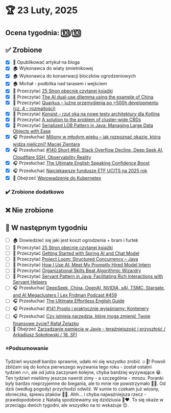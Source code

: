 # 🏆 23 Luty, 2025

## Ocena tygodnia: 🔟/🔟

## ✅ Zrobione
- [x] 📝 Opublikować artykuł na bloga
- [x] 🏠 Wykonawca do wiaty śmietnikowej
- [x] 🏠 Wykonawca do konserwacji bloczków ogrodzeniowych
- [x] 🏠 Michał - podbitka nad tarasem i wejściem
- [x] 📗 Przeczytać [25 Stron obecnie czytanej książki](https://github.com/BartoszDabek/bdabek.pl/blob/master/miscellaneous/books.md)
- [x] 📗 Przeczytać [The AI dual-use dilemma using the example of China](https://blog.allegro.tech/2025/02/the-ai-dual-use-dilemma-using-the-example-of-china.html)
- [x] 📗 Przeczytać [Quarkus – luźne przemyślenia po >500h developmentu (cz. 4 – rozmaitości)](https://blog.jgardo.dev/2025/01/31/quarkus-luzne-przemyslenia-po-500h-developmentu-cz-4-rozmaitosci/)
- [x] 📗 Przeczytać [Konsist – rzut oka na nowe testy architektury dla Kotlina](https://pkubowicz.pl/konsist-rzut-oka-na-nowe-testy-architektury-dla-kotlina/)
- [x] 📗 Przeczytać [A solution to the problem of cluster-wide CRDs](https://foojay.io/today/a-solution-to-the-problem-of-cluster-wide-crds/)
- [x] 📗 Przeczytać [Serialized LOB Pattern in Java: Managing Large Data Objects with Ease](https://java-design-patterns.com/patterns/serialized-lob/)
- [x] 🎧 Przesłuchać [Miliony w młodym wieku – jak rozpoznać okazję, którą widzą nieliczni? Maciej Zientara](https://youtu.be/YCeylviNxcE)
- [x] 🎧 Przesłuchać [#140 Short #64: Stack Overflow Decline, Deep Seek AI, Cloudflare SSH, Observability Reality](https://patoarchitekci.io/140/)
- [x] 🎧 Przesłuchać [The Ultimate English Speaking Confidence Boost](https://effortlessenglishshow.com/the-ultimate-english-speaking-confidence-boost)
- [x] 🎧 Przesłuchać [Najciekawsze fundusze ETF UCITS na 2025 rok](https://inwestomat.eu/najciekawsze-fundusze-etf-ucits-na-2025-rok/)
- [x] 🎥 Obejrzeć [Wprowadzenie do Kubernetes](https://youtu.be/kLDh7wwjo1I)

### ✔️ Zrobione dodatkowo

## ❌ Nie zrobione

## 📝 W następnym tygodniu
- [ ] 🏠 Dowiedzieć się jaki jest koszt ogrodzenia + bram i furtek
- [ ] 📗 Przeczytać [25 Stron obecnie czytanej książki](https://github.com/BartoszDabek/bdabek.pl/blob/master/miscellaneous/books.md)
- [ ] 📗 Przeczytać [Getting Started with Spring AI and Chat Model](https://piotrminkowski.com/2025/01/28/getting-started-with-spring-ai-and-chat-model/)
- [ ] 📗 Przeczytać [Project Loom: Structured Concurrency – Java](https://foojay.io/today/project-loom-structured-concurrency-java/)
- [ ] 📗 Przeczytać [How I Use AI: Meet My Promptly Hired Model Intern](https://lucumr.pocoo.org/2025/1/30/how-i-ai/)
- [ ] 📗 Przeczytać [Organizational Skills Beat Algorithmic Wizardry](https://prog21.dadgum.com/177.html)
- [ ] 📗 Przeczytać [Servant Pattern in Java: Facilitating Rich Interactions with Servant Helpers](https://java-design-patterns.com/patterns/servant/)
- [ ] 🎧 Przesłuchać [DeepSeek, China, OpenAI, NVIDIA, xAI, TSMC, Stargate, and AI Megaclusters | Lex Fridman Podcast #459](https://youtu.be/_1f-o0nqpEI)
- [ ] 🎧 Przesłuchać [The Ultimate Effortless English Guide](https://effortlessenglishshow.com/the-ultimate-effortless-english-guide)
- [ ] 🎧 Przesłuchać [#141 Prosto i praktycznie wyjaśniamy: Kontenery](https://patoarchitekci.io/141/)
- [ ] 🎧 Przesłuchać [Czy istnieją narzędzia, które mogą zmienić Twoje finansowe życie? Rafał Żelazko](https://youtu.be/m6p_UjehTzI)
- [ ] 🎥 Obejrzeć [Zarządzanie pamięcią w Javie - teraźniejszość i przyszłość / Arkadiusz Sokołowski / 18. SFI](https://youtu.be/Je1AxHLS1AQ)

### ⭐Podsumowanie
Tydzień wyszedł bardzo sprawnie, udało mi się wszystko zrobić ☺️💪! Powoli zbliżam się do końca pierwszego wyzwania tego roku - został ostatni tydzień 🔥🔥, ale od jutra zaczynam kolejne, chyba bardziej wyzywające 😁. Ten tydzień mieliśmy jeszcze nawrót zimy - a szczególnie - mrozu. Poranki były bardzo nieprzyjemne do biegania, ale to mnie nie powstrzymało 🏃😅. Od dziś (według pogody) przychodzi odwilż. W sumie to czekam już wiosny, słoneczka, śpiewu ptaków 🌷🐤. Ahh... i chyba najważniejsza rzecz - prawdopodobnie z Natalią spodziewamy się dzidziusia 👶❤️. To się okaże w przeciągu dwóch tygodni, ale wszystko na to wskazuje 😊.
